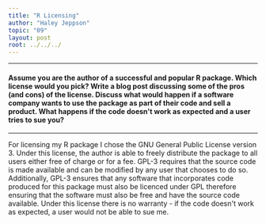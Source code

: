 ```yaml
---
title: "R Licensing"
author: "Haley Jeppson"
topic: "09"
layout: post
root: ../../../
---
```

  
***
#### Assume you are the author of a successful and popular R package. Which license would you pick? Write a blog post discussing some of the pros (and cons) of the license. Discuss what would happen if a software company wants to use the package as part of their code and sell a product. What happens if the code doesn't work as expected and a user tries to sue you?


***

For licensing my R package I chose the GNU General Public License version 3. Under this license, the author is able to freely distribute the package to all users either free of charge or for a fee. GPL-3 requires that the source code is made available and can be modified by any user that chooses to do so. Additionally, GPL-3 ensures that any software that incorporates code produced for this package must also be licenced under GPL therefore ensuring that the software must also be free and have the source code available. Under this license there is no warranty - if the code doesn't work as expected, a user would not be able to sue me. 
